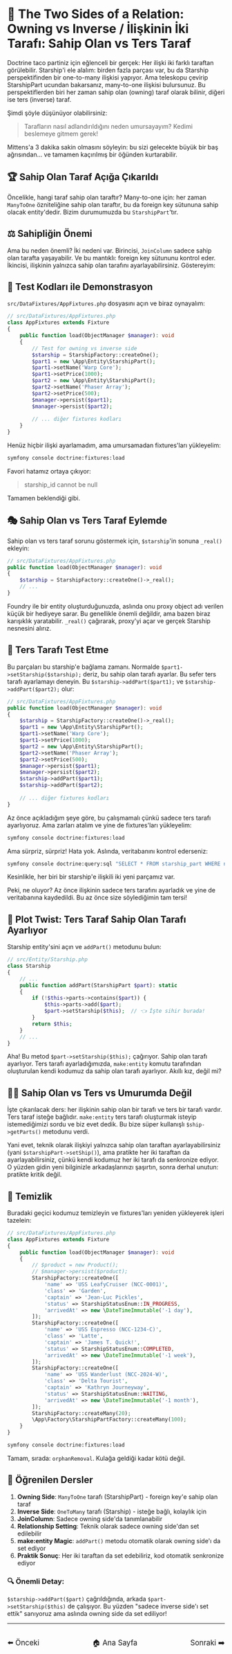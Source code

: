 # 🔄 The Two Sides of a Relation: Owning vs Inverse / İlişkinin İki Tarafı: Sahip Olan vs Ters Taraf

Doctrine taco partiniz için eğlenceli bir gerçek: Her ilişki iki farklı taraftan görülebilir. Starship'i ele alalım: birden fazla parçası var, bu da Starship perspektifinden bir one-to-many ilişkisi yapıyor. Ama teleskopu çevirip StarshipPart ucundan bakarsanız, many-to-one ilişkisi bulursunuz. Bu perspektiflerden biri her zaman sahip olan (owning) taraf olarak bilinir, diğeri ise ters (inverse) taraf.

Şimdi şöyle düşünüyor olabilirsiniz:

> Tarafların nasıl adlandırıldığını neden umursayayım? Kedimi beslemeye gitmem gerek!

Mittens'a 3 dakika sakin olmasını söyleyin: bu sizi gelecekte büyük bir baş ağrısından... ve tamamen kaçırılmış bir öğünden kurtarabilir.

## 🏆 Sahip Olan Taraf Açığa Çıkarıldı

Öncelikle, hangi taraf sahip olan taraftır? Many-to-one için: her zaman `ManyToOne` özniteliğine sahip olan taraftır, bu da foreign key sütununa sahip olacak entity'dedir. Bizim durumumuzda bu `StarshipPart`'tır.

## ⚖️ Sahipliğin Önemi

Ama bu neden önemli? İki nedeni var. Birincisi, `JoinColumn` sadece sahip olan tarafta yaşayabilir. Ve bu mantıklı: foreign key sütununu kontrol eder. İkincisi, ilişkinin yalnızca sahip olan tarafını ayarlayabilirsiniz. Göstereyim:

## 🧪 Test Kodları ile Demonstrasyon

`src/DataFixtures/AppFixtures.php` dosyasını açın ve biraz oynayalım:

```php
// src/DataFixtures/AppFixtures.php
class AppFixtures extends Fixture
{
    public function load(ObjectManager $manager): void
    {
        // Test for owning vs inverse side
        $starship = StarshipFactory::createOne();
        $part1 = new \App\Entity\StarshipPart();
        $part1->setName('Warp Core');
        $part1->setPrice(1000);
        $part2 = new \App\Entity\StarshipPart();
        $part2->setName('Phaser Array');
        $part2->setPrice(500);
        $manager->persist($part1);
        $manager->persist($part2);
        
        // ... diğer fixtures kodları
    }
}
```

Henüz hiçbir ilişki ayarlamadım, ama umursamadan fixtures'ları yükleyelim:

```bash
symfony console doctrine:fixtures:load
```

Favori hatamız ortaya çıkıyor:

> starship_id cannot be null

Tamamen beklendiği gibi.

## 🎭 Sahip Olan vs Ters Taraf Eylemde

Sahip olan vs ters taraf sorunu göstermek için, `$starship`'in sonuna `_real()` ekleyin:

```php
// src/DataFixtures/AppFixtures.php
public function load(ObjectManager $manager): void
{
    $starship = StarshipFactory::createOne()->_real();
    // ...
}
```

Foundry ile bir entity oluşturduğunuzda, aslında onu proxy object adı verilen küçük bir hediyeye sarar. Bu genellikle önemli değildir, ama bazen biraz karışıklık yaratabilir. `_real()` çağırarak, proxy'yi açar ve gerçek Starship nesnesini alırız.

## 🔄 Ters Tarafı Test Etme

Bu parçaları bu starship'e bağlama zamanı. Normalde `$part1->setStarship($starship);` deriz, bu sahip olan tarafı ayarlar. Bu sefer ters tarafı ayarlamayı deneyin. Bu `$starship->addPart($part1);` ve `$starship->addPart($part2);` olur:

```php
// src/DataFixtures/AppFixtures.php
public function load(ObjectManager $manager): void
{
    $starship = StarshipFactory::createOne()->_real();
    $part1 = new \App\Entity\StarshipPart();
    $part1->setName('Warp Core');
    $part1->setPrice(1000);
    $part2 = new \App\Entity\StarshipPart();
    $part2->setName('Phaser Array');
    $part2->setPrice(500);
    $manager->persist($part1);
    $manager->persist($part2);
    $starship->addPart($part1);
    $starship->addPart($part2);
    
    // ... diğer fixtures kodları
}
```

Az önce açıkladığım şeye göre, bu çalışmamalı çünkü sadece ters tarafı ayarlıyoruz. Ama zarları atalım ve yine de fixtures'ları yükleyelim:

```bash
symfony console doctrine:fixtures:load
```

Ama sürpriz, sürpriz! Hata yok. Aslında, veritabanını kontrol ederseniz:

```bash
symfony console doctrine:query:sql "SELECT * FROM starship_part WHERE name IN ('Warp Core', 'Phaser Array')"
```

Kesinlikle, her biri bir starship'e ilişkili iki yeni parçamız var.

Peki, ne oluyor? Az önce ilişkinin sadece ters tarafını ayarladık ve yine de veritabanına kaydedildi. Bu az önce size söylediğimin tam tersi!

## 🎪 Plot Twist: Ters Taraf Sahip Olan Tarafı Ayarlıyor

Starship entity'sini açın ve `addPart()` metodunu bulun:

```php
// src/Entity/Starship.php
class Starship
{
    // ...
    public function addPart(StarshipPart $part): static
    {
        if (!$this->parts->contains($part)) {
            $this->parts->add($part);
            $part->setStarship($this);  // 👈 İşte sihir burada!
        }
        return $this;
    }
    // ...
}
```

Aha! Bu metod `$part->setStarship($this);` çağırıyor. Sahip olan tarafı ayarlıyor. Ters tarafı ayarladığımızda, `make:entity` komutu tarafından oluşturulan kendi kodumuz da sahip olan tarafı ayarlıyor. Akıllı kız, değil mi?

## 🤷‍♂️ Sahip Olan vs Ters vs Umurumda Değil

İşte çıkarılacak ders: her ilişkinin sahip olan bir tarafı ve ters bir tarafı vardır. Ters taraf isteğe bağlıdır. `make:entity` ters tarafı oluşturmak isteyip istemediğimizi sordu ve biz evet dedik. Bu bize süper kullanışlı `$ship->getParts()` metodunu verdi.

Yani evet, teknik olarak ilişkiyi yalnızca sahip olan taraftan ayarlayabilirsiniz (yani `$starshipPart->setShip()`), ama pratikte her iki taraftan da ayarlayabilirsiniz, çünkü kendi kodumuz her iki tarafı da senkronize ediyor. O yüzden gidin yeni bilginizle arkadaşlarınızı şaşırtın, sonra derhal unutun: pratikte kritik değil.

## 🧹 Temizlik

Buradaki geçici kodumuz temizleyin ve fixtures'ları yeniden yükleyerek işleri tazelein:

```php
// src/DataFixtures/AppFixtures.php
class AppFixtures extends Fixture
{
    public function load(ObjectManager $manager): void
    {
        // $product = new Product();
        // $manager->persist($product);
        StarshipFactory::createOne([
            'name' => 'USS LeafyCruiser (NCC-0001)',
            'class' => 'Garden',
            'captain' => 'Jean-Luc Pickles',
            'status' => StarshipStatusEnum::IN_PROGRESS,
            'arrivedAt' => new \DateTimeImmutable('-1 day'),
        ]);
        StarshipFactory::createOne([
            'name' => 'USS Espresso (NCC-1234-C)',
            'class' => 'Latte',
            'captain' => 'James T. Quick!',
            'status' => StarshipStatusEnum::COMPLETED,
            'arrivedAt' => new \DateTimeImmutable('-1 week'),
        ]);
        StarshipFactory::createOne([
            'name' => 'USS Wanderlust (NCC-2024-W)',
            'class' => 'Delta Tourist',
            'captain' => 'Kathryn Journeyway',
            'status' => StarshipStatusEnum::WAITING,
            'arrivedAt' => new \DateTimeImmutable('-1 month'),
        ]);
        StarshipFactory::createMany(20);
        \App\Factory\StarshipPartFactory::createMany(100);
    }
}
```

```bash
symfony console doctrine:fixtures:load
```

Tamam, sırada: `orphanRemoval`. Kulağa geldiği kadar kötü değil.

## 🎯 Öğrenilen Dersler

1. **Owning Side**: `ManyToOne` tarafı (StarshipPart) - foreign key'e sahip olan taraf
2. **Inverse Side**: `OneToMany` tarafı (Starship) - isteğe bağlı, kolaylık için
3. **JoinColumn**: Sadece owning side'da tanımlanabilir
4. **Relationship Setting**: Teknik olarak sadece owning side'dan set edilebilir
5. **make:entity Magic**: `addPart()` metodu otomatik olarak owning side'ı da set ediyor
6. **Praktik Sonuç**: Her iki taraftan da set edebiliriz, kod otomatik senkronize ediyor

### 🔍 **Önemli Detay:**
`$starship->addPart($part)` çağrıldığında, arkada `$part->setStarship($this)` de çalışıyor. Bu yüzden "sadece inverse side'ı set ettik" sanıyoruz ama aslında owning side da set ediliyor!

---

<div style="display: flex; justify-content: space-between; align-items: center; margin-top: 32px;">
    <a href="./6_Fetching a Relation's Data.md" title="Önceki" style="text-decoration: none; font-size: 1.2em;">⬅️ Önceki</a>
    <a href="../README.md" title="Ana Sayfa" style="text-decoration: none; font-size: 1.2em;">🏠 Ana Sayfa</a>
    <a href="./7_orphanRemoval.md" title="Sonraki" style="text-decoration: none; font-size: 1.2em;">Sonraki ➡️</a>
</div>